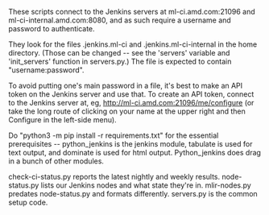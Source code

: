 These scripts connect to the Jenkins servers at ml-ci.amd.com:21096 and
ml-ci-internal.amd.com:8080, and as such require a username and password
to authenticate.

They look for the files .jenkins.ml-ci and .jenkins.ml-ci-internal in
the home directory.  (Those can be changed -- see the 'servers' variable
and 'init_servers' function in servers.py.)  The file is expected to
contain "username:password".

To avoid putting one's main password in a file, it's best to make an API
token on the Jenkins server and use that.  To create an API token,
connect to the Jenkins server at, eg,
http://ml-ci.amd.com:21096/me/configure (or take the long route of
clicking on your name at the upper right and then Configure in the
left-side menu).

Do "python3 -m pip install -r requirements.txt" for the essential
prerequisites -- python\_jenkins is the jenkins module, tabulate is used
for text output, and dominate is used for html output.  Python\_jenkins
does drag in a bunch of other modules.

check-ci-status.py reports the latest nightly and weekly results.
node-status.py lists our Jenkins nodes and what state they're in.
mlir-nodes.py predates node-status.py and formats differently.
servers.py is the common setup code.
